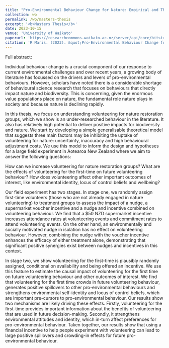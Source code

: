```yaml
---
title: "Pro-Environmental Behaviour Change for Nature: Empirical and Theoretical Evidence from a Field Experiment in Aotearoa New Zealand"
collection: wp
permalink: /wp/masters-thesis
excerpt: '<b>Masters Thesis</b>'
date: 2023-10-15
venue: 'University of Waikato'
paperurl: 'https://researchcommons.waikato.ac.nz/server/api/core/bitstreams/e900cd27-69e4-427f-a38c-e34358ceddb6/content'
citation: 'R Maris. (2023). &quot;Pro-Environmental Behaviour Change for Nature: Empirical and Theoretical Evidence from a Field Experiment in Aotearoa New Zealand.&quot; <i>University of Waikato</i>.'
---
```


Full abstract:

Individual behaviour change is a crucial component of our response to current environmental challenges and over recent years, a growing body of literature has focussed on the drivers and levers of pro-environmental behaviours. However, scholars have noted there is a considerable shortage of behavioural science research that focuses on behaviours that directly impact nature and biodiversity. This is concerning, given the enormous value populations place on nature, the fundamental role nature plays in society and because nature is declining rapidly. 

In this thesis, we focus on understanding volunteering for nature restoration groups, which we show is an under-researched behaviour in the literature. It also has relatively high potential to deliver positive impacts for biodiversity and nature. We start by developing a simple generalisable theoretical model that suggests three main factors may be inhibiting the uptake of volunteering for nature: uncertainty, inaccuracy and high behavioural adjustment costs. We use this model to inform the design and hypotheses for a large field experiment in Aotearoa New Zealand where we aim to answer the following questions:

How can we increase volunteering for nature restoration groups? What are the effects of volunteering for the first-time on future volunteering behaviour? 
How does volunteering affect other important outcomes of interest, like environmental identity, locus of control beliefs and wellbeing?

Our field experiment has two stages. In stage one, we randomly assign first-time volunteers (those who are not already engaged in nature volunteering) to treatment groups to assess the impact of a nudge, a supermarket voucher incentive and a nudge and incentive combined on volunteering behaviour. We find that a $50 NZD supermarket incentive increases attendance rates at volunteering events and commitment rates to attend volunteering events. On the other hand, an environmentally and socially motivated nudge in isolation has no effect on volunteering behaviour. However, combining the nudge with the voucher incentive enhances the efficacy of either treatment alone, demonstrating that significant positive synergies exist between nudges and incentives in this context. 

In stage two, we show volunteering for the first-time is plausibly randomly assigned, conditional on availability and being offered an incentive. We use this feature to estimate the causal impact of volunteering for the first time on future volunteering behaviour and other outcomes of interest. We find that volunteering for the first time crowds in future volunteering behaviour, generates positive spillovers to other pro-environmental behaviours and strengthens environmental self-identity and locus of control beliefs, which are important pre-cursors to pro-environmental behaviour. Our results show two mechanisms are likely driving these effects. Firstly, volunteering for the first-time provides important information about the benefits of volunteering that are used in future decision-making. Secondly, it strengthens environmental attitudes and identity, which in-turn affect preferences for pro-environmental behaviour. Taken together, our results show that using a financial incentive to help people experiment with volunteering can lead to large positive spillovers and crowding-in effects for future pro-environmental behaviour.

